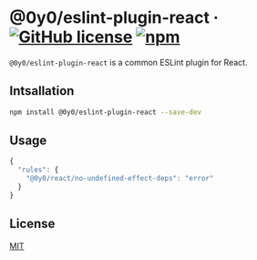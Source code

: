 # @0y0/eslint-plugin-react · [![GitHub license](https://img.shields.io/badge/license-MIT-blue.svg)](https://github.com/o0y0o/f2e-dev-toolkit/blob/master/LICENSE) [![npm](https://img.shields.io/npm/v/@0y0/eslint-plugin-react.svg)](https://www.npmjs.com/package/@0y0/eslint-plugin-react)

`@0y0/eslint-plugin-react` is a common ESLint plugin for React.

## Intsallation

```sh
npm install @0y0/eslint-plugin-react --save-dev
```

## Usage

```js
{
  "rules": {
    "@0y0/react/no-undefined-effect-deps": "error"
  }
}
```

## License

[MIT](https://github.com/o0y0o/f2e-dev-toolkit/blob/master/LICENSE)
